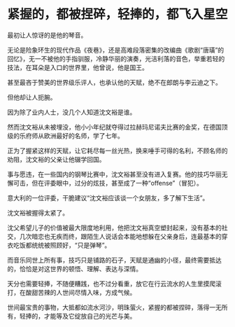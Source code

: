 # 紧握的，都被捏碎，轻捧的，都飞入星空

最初让人惊讶的是他的琴音。 

无论是险象环生的现代作品《夜巷》，还是高难段落密集的改编曲《歌剧“唐璜”的回忆》，无一不被他的手指驯服，冷静华丽的演奏，光洁利落的音色，举重若轻的技法，在耳朵是入口的世界里，他曾说，他是国王。 

甚至最吝于赞美的世界级乐评人，也承认他的天赋，绝不在郎朗与李云迪之下。 

但他却让人扼腕。 

因为除了业内人士，没几个人知道沈文裕是谁。 

然而沈文裕从未被埋没，他小小年纪就夺得过拉赫玛尼诺夫比赛的金奖，在德国顶级的乐府师从欧洲最好的名师，学了七年。 

正为了握紧这样的天赋，让它耗尽每一丝光热，换来唾手可得的名利，不顾名师的劝阻，沈文裕的父亲让他辍学回国。 

事与愿违，在一些国内的钢琴比赛中，沈文裕甚至没有进入复赛。他的技巧华丽无懈可击，但在评委眼中，过分的炫技，甚至成了一种“offense”（冒犯）。 

意大利的一位评委，干脆建议“沈文裕应该谈一个女朋友，多了解下生活”。 

沈文裕被握得太紧了。 

沈父希望儿子的价值被最大限度地利用，他把沈文裕真空塑封起来，没有基本的社交，几次暗恋也无疾而终，跟陌生人说话会本能地想躲在父亲身后，连最基本的穿衣吃饭都统统被照顾好，“只是弹琴”。 

而音乐同世上所有事，技巧只是铺路的石子，天赋是通幽的小径，最终需要抵达的，恰恰是对这世界的顿悟、理解、表达与深情。 

天分也需要轻捧，不随便糟践，也不过分看重，放它在行云流水的人生里摸爬滚打，在酸甜苦辣的人世间尽情入味，方成气候。 

世间最宝贵的事物，大抵都如流水河沙，明珠萤火，紧握的都被捏碎，落得一无所有，轻捧的，才能等及它绽放自己的光芒与美。